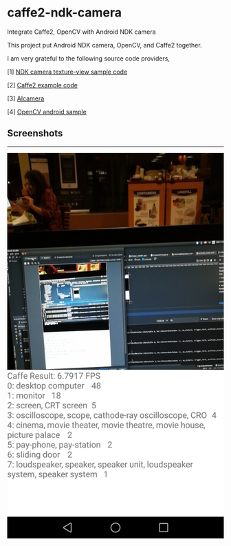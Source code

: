# caffe2-ndk-camera
Integrate Caffe2, OpenCV with Android NDK camera

This project put Android NDK camera, OpenCV, and Caffe2 together.

I am very grateful to the following source code providers,

[1] [NDK camera texture-view sample code](https://github.com/googlesamples/android-ndk/tree/master/camera)

[2] [Caffe2 example code](https://github.com/leonardvandriel/caffe2_cpp_tutorial/blob/master/src/caffe2/binaries/pretrained.cc)

[3] [AIcamera](https://github.com/bwasti/AICamera)

[4] [OpenCV android sample](https://github.com/opencv/opencv/tree/master/samples/android)


## Screenshots
-----------
![screenshot](device-2017-10-23-185701.png)

